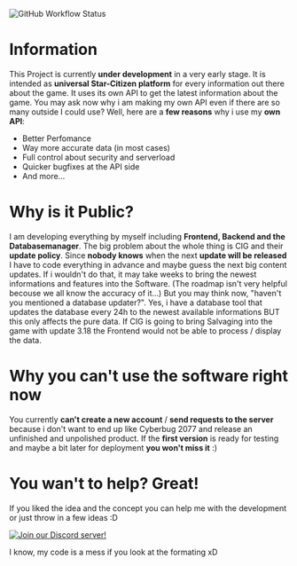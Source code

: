 ![GitHub Workflow Status](https://img.shields.io/github/workflow/status/CreepyCat2005/Star-Tools/.NET)
# Information

This Project is currently **under development** in a very early stage. It is intended as **universal Star-Citizen platform** for every information out there about the game. It uses its own API to get the latest information about the game. You may ask now why i am making my own API even if there are so many outside I could use? Well, here are a **few reasons** why i use my **own API**:
* Better Perfomance
* Way more accurate data (in most cases)
* Full control about security and serverload
* Quicker bugfixes at the API side
* And more...

# Why is it Public?

I am developing everything by myself including **Frontend, Backend and the Databasemanager**. The big problem about the whole thing is CIG and their **update policy**. Since **nobody knows** when the next **update will be released** I have to code everything in advance and maybe guess the next big content updates. If i wouldn't do that, it may take weeks to bring the newest informations and features into the Software. (The roadmap isn't very helpful becouse we all know the accuracy of it...) 
But you may think now, "haven't you mentioned a database updater?". Yes, i have a database tool that updates the database every 24h to the newest available informations BUT this only affects the pure data. If CIG is going to bring Salvaging into the game with update 3.18 the Frontend would not be able to process / display the data.

# Why you can't use the software right now

You currently **can't create a new account** / **send requests to the server** because i don't want to end up like Cyberbug 2077 and release an unfinished and unpolished product. If the **first version** is ready for testing and maybe a bit later for deployment **you won't miss it** :)

# You wan't to help? Great!

If you liked the idea and the concept you can help me with the development or just throw in a few ideas :D

[![Join our Discord server!](https://invidget.switchblade.xyz/4ZgQjVsUyR)](https://discord.gg/4ZgQjVsUyR)







I know, my code is a mess if you look at the formating xD
